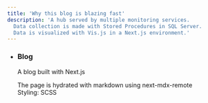 ```yaml
---
title: 'Why this blog is blazing fast'
description: 'A hub served by multiple monitoring services.
  Data collection is made with Stored Procedures in SQL Server.
  Data is visualized with Vis.js in a Next.js environment.'
---
```


- ### Blog

  A blog built with Next.js

  The page is hydrated with markdown using next-mdx-remote  
  Styling: SCSS
